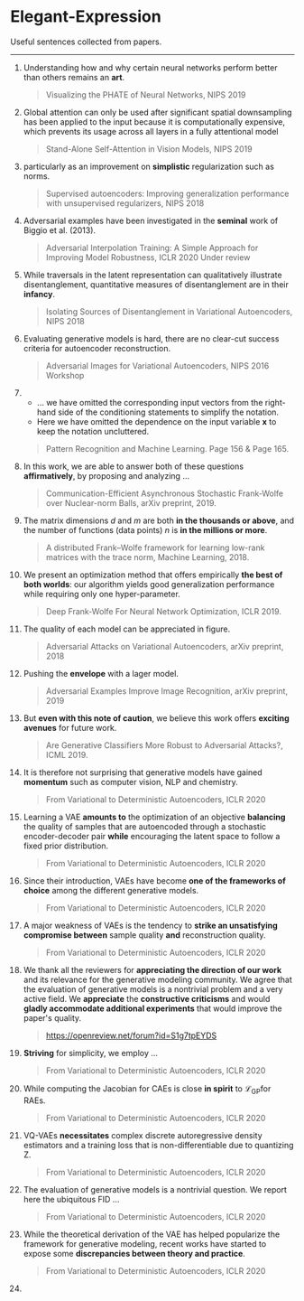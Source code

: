 # Elegant-Expression
Useful sentences collected from papers.

---

1. Understanding how and why certain neural networks perform better than others remains an **art**.

   > Visualizing the PHATE of Neural Networks, NIPS 2019

2. Global attention can only be used after significant spatial downsampling has been applied to the input because it is computationally expensive, which prevents its usage across all layers in a fully attentional model

   > Stand-Alone Self-Attention in Vision Models, NIPS 2019

3. particularly as an improvement on **simplistic** regularization such as norms.

   > Supervised autoencoders: Improving generalization performance with unsupervised regularizers, NIPS 2018

4. Adversarial examples have been investigated in the **seminal** work of Biggio et al. (2013).

   > Adversarial Interpolation Training: A Simple Approach for Improving Model Robustness, ICLR 2020 Under review

5. While traversals in the latent representation can qualitatively illustrate disentanglement, quantitative measures of disentanglement are in their **infancy**.

   > Isolating Sources of Disentanglement in Variational Autoencoders, NIPS 2018

6. Evaluating generative models is hard, there are no clear-cut success criteria for autoencoder reconstruction.

   > Adversarial Images for Variational Autoencoders, NIPS 2016 Workshop

7. - ... we have omitted the corresponding input vectors from the right-hand side of the conditioning statements to simplify the notation.
   - Here we have omitted the dependence on the input variable $\textbf{x}$ to keep the notation uncluttered.

   > Pattern Recognition and Machine Learning. Page 156 & Page 165.

8. In this work, we are able to answer both of these questions **affirmatively**, by proposing and analyzing ...

   > Communication-Efficient Asynchronous Stochastic Frank-Wolfe over Nuclear-norm Balls, arXiv preprint, 2019.

9. The matrix dimensions $d$ and $m$ are both **in the thousands or above**, and the number of functions (data points) $n$ is **in the millions or more**.

   > A distributed Frank–Wolfe framework for learning low-rank matrices with the trace norm, Machine Learning, 2018.

10. We present an optimization method that offers empirically **the best of both worlds**: our algorithm yields good generalization performance while requiring only one hyper-parameter.

    > Deep Frank-Wolfe For Neural Network Optimization, ICLR 2019.

11. The quality of each model can be appreciated in figure.

    > Adversarial Attacks on Variational Autoencoders, arXiv preprint, 2018

12. Pushing the **envelope** with a lager model.

    > Adversarial Examples Improve Image Recognition, arXiv preprint, 2019

13. But **even with this note of caution**, we believe this work offers **exciting avenues** for future work.

    > Are Generative Classifiers More Robust to Adversarial Attacks?, ICML 2019.

14. It is therefore not surprising that generative models have gained **momentum** such as computer vision, NLP and chemistry.

    > From Variational to Deterministic Autoencoders, ICLR 2020

15. Learning a VAE **amounts to** the optimization of an objective **balancing** the quality of samples that are autoencoded through a stochastic encoder-decoder pair **while** encouraging the latent space to follow a fixed prior distribution.

    > From Variational to Deterministic Autoencoders, ICLR 2020

16. Since their introduction, VAEs have become **one of the frameworks of choice** among the different generative models.

    > From Variational to Deterministic Autoencoders, ICLR 2020

17. A major weakness of VAEs is the tendency to **strike an unsatisfying compromise between** sample quality **and** reconstruction quality.

    > From Variational to Deterministic Autoencoders, ICLR 2020

18. We thank all the reviewers for **appreciating the direction of our work** and its relevance for the generative modeling community.  We agree that the evaluation of generative models is a nontrivial problem and a very active field. We **appreciate** the **constructive criticisms** and would **gladly accommodate additional experiments** that would improve the paper's quality.

    > https://openreview.net/forum?id=S1g7tpEYDS

19. **Striving** for simplicity, we employ ...

    > From Variational to Deterministic Autoencoders, ICLR 2020

20. While computing the Jacobian for CAEs is close **in spirit** to $\mathcal{L}_{\mathrm{GP}}$for RAEs.

    > From Variational to Deterministic Autoencoders, ICLR 2020

21. VQ-VAEs **necessitates** complex discrete autoregressive density estimators and a training loss that is non-differentiable due to quantizing $\mathrm{Z}$.

    > From Variational to Deterministic Autoencoders, ICLR 2020

22. The evaluation of generative models is a nontrivial question. We report here the ubiquitous FID ...

    > From Variational to Deterministic Autoencoders, ICLR 2020

23. While the theoretical derivation of the VAE has helped popularize the framework for generative modeling, recent works have started to expose some **discrepancies between theory and practice**.

    > From Variational to Deterministic Autoencoders, ICLR 2020

24. 
